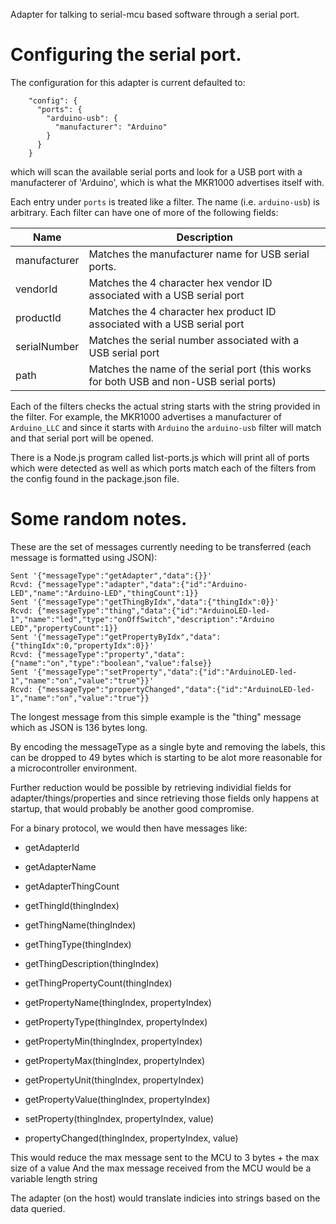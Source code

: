 Adapter for talking to serial-mcu based software through a serial port.

# Configuring the serial port.

The configuration for this adapter is current defaulted to:
```
    "config": {
      "ports": {
        "arduino-usb": {
          "manufacturer": "Arduino"
        }
      }
    }
```
which will scan the available serial ports and look for a USB port with a
manufacterer of 'Arduino', which is what the MKR1000 advertises itself with.

Each entry under `ports` is treated like a filter. The name (i.e. `arduino-usb`) is arbitrary. Each filter can have one of more of the following fields:

| Name | Description |
| ---- | ----------- |
| manufacturer | Matches the manufacturer name for USB serial ports. |
| vendorId | Matches the 4 character hex vendor ID associated with a USB serial port |
| productId | Matches the 4 character hex product ID associated with a USB serial port |
| serialNumber | Matches the serial number associated with a USB serial port |
| path | Matches the name of the serial port (this works for both USB and non-USB serial ports) |

Each of the filters checks the actual string starts with the string provided in the filter. For example, the MKR1000 advertises a manufacturer of `Arduino_LLC` and since it starts with `Arduino` the `arduino-usb`
filter will match and that serial port will be opened.

There is a Node.js program called list-ports.js which will print all of
ports which were detected as well as which ports match each of the filters
from the config found in the package.json file.

# Some random notes.

These are the set of messages currently needing to be transferred (each
message is formatted using JSON):

```
Sent '{"messageType":"getAdapter","data":{}}'
Rcvd: {"messageType":"adapter","data":{"id":"Arduino-LED","name":"Arduino-LED","thingCount":1}}
Sent '{"messageType":"getThingByIdx","data":{"thingIdx":0}}'
Rcvd: {"messageType":"thing","data":{"id":"ArduinoLED-led-1","name":"led","type":"onOffSwitch","description":"Arduino LED","propertyCount":1}}
Sent '{"messageType":"getPropertyByIdx","data":{"thingIdx":0,"propertyIdx":0}}'
Rcvd: {"messageType":"property","data":{"name":"on","type":"boolean","value":false}}
Sent '{"messageType":"setProperty","data":{"id":"ArduinoLED-led-1","name":"on","value":"true"}}'
Rcvd: {"messageType":"propertyChanged","data":{"id":"ArduinoLED-led-1","name":"on","value":"true"}}
```

The longest message from this simple example is the "thing" message which as JSON is 136 bytes long.

By encoding the messageType as a single byte and removing the labels, this can be dropped to 49 bytes
which is starting to be alot more reasonable for a microcontroller environment.

Further reduction would be possible by retrieving individial fields for adapter/things/properties and since retrieving
those fields only happens at startup, that would probably be another good compromise.

For a binary protocol, we would then have messages like:

- getAdapterId
- getAdapterName
- getAdapterThingCount

- getThingId(thingIndex)
- getThingName(thingIndex)
- getThingType(thingIndex)
- getThingDescription(thingIndex)
- getThingPropertyCount(thingIndex)

- getPropertyName(thingIndex, propertyIndex)
- getPropertyType(thingIndex, propertyIndex)
- getPropertyMin(thingIndex, propertyIndex)
- getPropertyMax(thingIndex, propertyIndex)
- getPropertyUnit(thingIndex, propertyIndex)
- getPropertyValue(thingIndex, propertyIndex)

- setProperty(thingIndex, propertyIndex, value)
- propertyChanged(thingIndex, propertyIndex, value)

This would reduce the max message sent to the MCU to 3 bytes + the max size of a value
And the max message received from the MCU would be a variable length string

The adapter (on the host) would translate indicies into strings based on the data queried.

